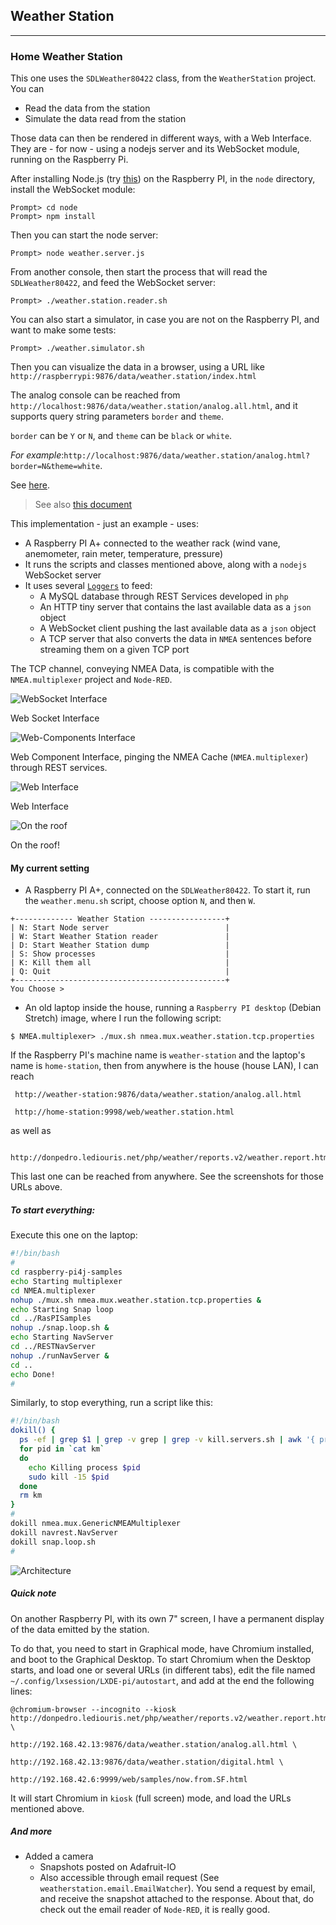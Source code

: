 ## Weather Station
---

### <a name="weatherstation"></a>Home Weather Station
This one uses the `SDLWeather80422` class, from the `WeatherStation` project.
You can
- Read the data from the station
- Simulate the data read from the station

Those data can then be rendered in different ways, with a Web Interface.
They are - for now - using a nodejs server and its WebSocket module, running on the Raspberry Pi.

After installing Node.js (try [this](http://www.lmgtfy.com/?q=install+node+js+raspberry+pi)) on the Raspberry PI, in the `node` directory, install the WebSocket module:
```
Prompt> cd node
Prompt> npm install
```

Then you can start the node server:
```
Prompt> node weather.server.js
```

From another console, then start the process that will read the `SDLWeather80422`, and feed the WebSocket server:

```
Prompt> ./weather.station.reader.sh
```

You can also start a simulator, in case you  are not on the Raspberry PI, and want to make some tests:
```
Prompt> ./weather.simulator.sh
```

Then you can visualize the data in a browser, using a URL like
`http://raspberrypi:9876/data/weather.station/index.html`

The analog console can be reached from `http://localhost:9876/data/weather.station/analog.all.html`,
and it supports query string parameters `border` and `theme`.

`border` can be `Y` or `N`, and `theme` can be `black` or `white`.

_For example_:`http://localhost:9876/data/weather.station/analog.html?border=N&theme=white`.

See [here](http://raspberrypi.lediouris.net/WeatherStation/readme.html).

> See also [this document](./src/java/weatherstation/README.md)

This implementation - just an example - uses:
- A Raspberry PI A+ connected to the weather rack (wind vane, anemometer, rain meter, temperature, pressure)
- It runs the scripts and classes mentioned above, along with a `nodejs` WebSocket server
- It uses several [`Loggers`](https://github.com/OlivierLD/raspberry-pi4j-samples/blob/master/RasPISamples/src/java/weatherstation/logger/LoggerInterface.java) to feed:
  - A MySQL database through REST Services developed in `php`
  - An HTTP tiny server that contains the last available data as a `json` object
  - A WebSocket client pushing the last available data as a `json` object
  - A TCP server that also converts the data in `NMEA` sentences before streaming them on a given TCP port

The TCP channel, conveying NMEA Data, is compatible with the `NMEA.multiplexer` project and `Node-RED`.

![WebSocket Interface](./img/WebSocket.png)

Web Socket Interface

![Web-Components Interface](./img/WebComponents.png)

Web Component Interface, pinging the NMEA Cache (`NMEA.multiplexer`) through REST services.

![Web Interface](./img/MySQL.png)

Web Interface

![On the roof](./img/OnTheRoof.png)

On the roof!

#### My current setting
- A Raspberry PI A+, connected on the `SDLWeather80422`. To start it,
run the `weather.menu.sh` script, choose option `N`, and then `W`.
```
+------------- Weather Station -----------------+
| N: Start Node server                          |
| W: Start Weather Station reader               |
| D: Start Weather Station dump                 |
| S: Show processes                             |
| K: Kill them all                              |
| Q: Quit                                       |
+-----------------------------------------------+
You Choose >
```
- An old laptop inside the house, running a `Raspberry PI desktop` (Debian Stretch) image,
where I run the following script:
```
$ NMEA.multiplexer> ./mux.sh nmea.mux.weather.station.tcp.properties
```
If the Raspberry PI's machine name is `weather-station` and the laptop's name is `home-station`,
then from anywhere is the house (house LAN), I can reach
```
 http://weather-station:9876/data/weather.station/analog.all.html
```

```
 http://home-station:9998/web/weather.station.html
```
as well as
```
 http://donpedro.lediouris.net/php/weather/reports.v2/weather.report.html
```
This last one can be reached from anywhere. See the screenshots for those URLs above.

##### To start everything:
Execute this one on the laptop:
```bash
#!/bin/bash
#
cd raspberry-pi4j-samples
echo Starting multiplexer
cd NMEA.multiplexer
nohup ./mux.sh nmea.mux.weather.station.tcp.properties &
echo Starting Snap loop
cd ../RasPISamples
nohup ./snap.loop.sh &
echo Starting NavServer
cd ../RESTNavServer
nohup ./runNavServer &
cd ..
echo Done!
#
```
Similarly, to stop everything, run a script like this:
```bash
#!/bin/bash
dokill() {
  ps -ef | grep $1 | grep -v grep | grep -v kill.servers.sh | awk '{ print $2 }' > km
  for pid in `cat km`
  do
    echo Killing process $pid
    sudo kill -15 $pid
  done
  rm km
}
#
dokill nmea.mux.GenericNMEAMultiplexer
dokill navrest.NavServer
dokill snap.loop.sh
#
```
![Architecture](./img/WeatherStationArchitecture.png)

##### Quick note
On another Raspberry PI, with its own 7" screen, I have a permanent display of the data emitted by the station.

To do that, you need to start in Graphical mode, have Chromium installed, and boot to the Graphical Desktop.
To start Chromium when the Desktop starts, and load one or several URLs (in different tabs), edit the file named
`~/.config/lxsession/LXDE-pi/autostart`, and add at the end the following lines:
```
@chromium-browser --incognito --kiosk http://donpedro.lediouris.net/php/weather/reports.v2/weather.report.html \
                                      http://192.168.42.13:9876/data/weather.station/analog.all.html \
                                      http://192.168.42.13:9876/data/weather.station/digital.html \
                                      http://192.168.42.6:9999/web/samples/now.from.SF.html
```
It will start Chromium in `kiosk` (full screen) mode, and load the URLs mentioned above.

##### And more
- Added a camera
    - Snapshots posted on Adafruit-IO
    - Also accessible through email request (See `weatherstation.email.EmailWatcher`). You send a request by email, and receive the snapshot attached to the response. About that, do check out the email reader of `Node-RED`, it is really good.

